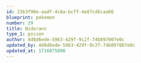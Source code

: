 ```yaml
---
id: 23b3f90e-aadf-4c6a-bcff-4e87cd6caa66
blueprint: pokemon
number: 29
title: Nidoran♀
type_1: poison
author: 4d8d6ede-5963-429f-9c2f-74b897007e0c
updated_by: 4d8d6ede-5963-429f-9c2f-74b897007e0c
updated_at: 1716075090
---
```


